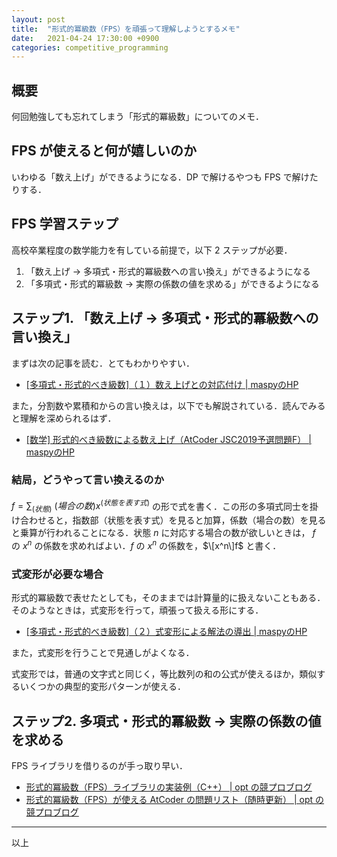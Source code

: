```yaml
---
layout: post
title:  "形式的冪級数（FPS）を頑張って理解しようとするメモ"
date:   2021-04-24 17:30:00 +0900
categories: competitive_programming
---
```

## 概要

何回勉強しても忘れてしまう「形式的冪級数」についてのメモ．


## FPS が使えると何が嬉しいのか

いわゆる「数え上げ」ができるようになる．DP で解けるやつも FPS で解けたりする．


## FPS 学習ステップ

高校卒業程度の数学能力を有している前提で，以下 2 ステップが必要．

1. 「数え上げ → 多項式・形式的冪級数への言い換え」ができるようになる
2. 「多項式・形式的冪級数 → 実際の係数の値を求める」ができるようになる


## ステップ1. 「数え上げ → 多項式・形式的冪級数への言い換え」

まずは次の記事を読む．とてもわかりやすい．

- [\[多項式・形式的べき級数\]（１）数え上げとの対応付け \| maspyのHP](https://maspypy.com/%e5%a4%9a%e9%a0%85%e5%bc%8f%e3%83%bb%e5%bd%a2%e5%bc%8f%e7%9a%84%e3%81%b9%e3%81%8d%e7%b4%9a%e6%95%b0%e6%95%b0%e3%81%88%e4%b8%8a%e3%81%92%e3%81%a8%e3%81%ae%e5%af%be%e5%bf%9c%e4%bb%98%e3%81%91)

また，分割数や累積和からの言い換えは，以下でも解説されている．読んでみると理解を深められるはず．

- [\[数学\] 形式的べき級数による数え上げ（AtCoder JSC2019予選問題F） \| maspyのHP](https://maspypy.com/%E6%95%B0%E5%AD%A6-%E5%BD%A2%E5%BC%8F%E7%9A%84%E3%81%B9%E3%81%8D%E7%B4%9A%E6%95%B0%E3%81%AB%E3%82%88%E3%82%8B%E6%95%B0%E3%81%88%E4%B8%8A%E3%81%92%EF%BC%88jsc2019%E4%BA%88%E9%81%B8%E5%95%8F%E9%A1%8Cf)


### 結局，どうやって言い換えるのか

$f=\sum_{(状態)}\ (場合の数)x^{(状態を表す式)}$ の形で式を書く．この形の多項式同士を掛け合わせると，指数部（状態を表す式）を見ると加算，係数（場合の数）を見ると乗算が行われることになる．状態 $n$ に対応する場合の数が欲しいときは， $f$ の $x^n$ の係数を求めればよい．$f$ の $x^n$ の係数を，$\[x^n\]f$ と書く．


### 式変形が必要な場合

形式的冪級数で表せたとしても，そのままでは計算量的に扱えないこともある．そのようなときは，式変形を行って，頑張って扱える形にする．

- [\[多項式・形式的べき級数\]（２）式変形による解法の導出 \| maspyのHP](https://maspypy.com/%e5%a4%9a%e9%a0%85%e5%bc%8f%e3%83%bb%e5%bd%a2%e5%bc%8f%e7%9a%84%e3%81%b9%e3%81%8d%e7%b4%9a%e6%95%b0%ef%bc%88%ef%bc%92%ef%bc%89%e5%bc%8f%e5%a4%89%e5%bd%a2%e3%81%ab%e3%82%88%e3%82%8b%e8%a7%a3%e6%b3%95)

また，式変形を行うことで見通しがよくなる．

式変形では，普通の文字式と同じく，等比数列の和の公式が使えるほか，類似するいくつかの典型的変形パターンが使える．


## ステップ2. 多項式・形式的冪級数 → 実際の係数の値を求める

FPS ライブラリを借りるのが手っ取り早い．

- [形式的冪級数（FPS）ライブラリの実装例（C\+\+） \| opt の競プロブログ](https://opt-cp.com/fps-implementation/)
- [形式的冪級数（FPS）が使える AtCoder の問題リスト（随時更新） \| opt の競プロブログ](https://opt-cp.com/fps-problem-list/)

-----

以上
